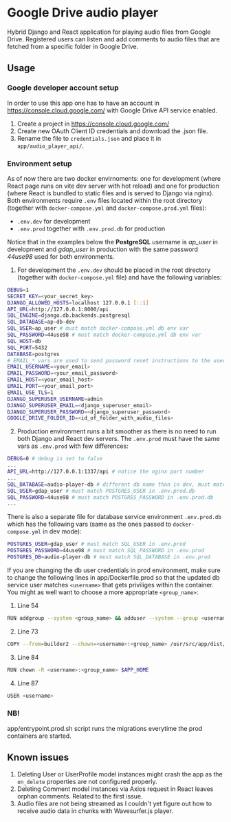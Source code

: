 # Google Drive audio player

Hybrid Django and React application for playing audio files from Google Drive. Registered users can listen and add comments to audio files that are fetched from a specific folder in Google Drive.

## Usage

### Google developer account setup
In order to use this app one has to have an account in https://console.cloud.google.com/ with Google Drive API service enabled.
1. Create a project in https://console.cloud.google.com/
2. Create new OAuth Client ID credentials and download the .json file.
3. Rename the file to `credentials.json` and place it in `app/audio_player_api/`.

### Environment setup
As of now there are two docker envirnoments: one for development (where React page runs on vite dev server with hot reload) and one for production (where React is bundled to static files and is served to Django via nginx). Both environments require `.env` files located within the root directory (together with `docker-compose.yml` and `docker-compose.prod.yml` files):
- `.env.dev` for development
- `.env.prod` together with `.env.prod.db` for production


Notice that in the examples below the **PostgreSQL** username is *ap_user* in development and *gdap_user* in production with the same password *44use98* used for both environments.

1. For development the `.env.dev` should be placed in the root directory (together with `docker-compose.yml` file) and have the following variables:
```bash
DEBUG=1
SECRET_KEY=<your_secret_key>
DJANGO_ALLOWED_HOSTS=localhost 127.0.0.1 [::1]
API_URL=http://127.0.0.1:8000/api
SQL_ENGINE=django.db.backends.postgresql
SQL_DATABASE=ap-db-dev
SQL_USER=ap_user # must match docker-compose.yml db env var
SQL_PASSWORD=44use98 # must match docker-compose.yml db env var
SQL_HOST=db
SQL_PORT=5432
DATABASE=postgres
# EMAIL_* vars are used to send password reset instructions to the user
EMAIL_USERNAME=<your_email> 
EMAIL_PASSWORD=<your_email_password>
EMAIL_HOST=<your_email_host>
EMAIL_PORT=<your_email_port>
EMAIL_USE_TLS=1
DJANGO_SUPERUSER_USERNAME=admin
DJANGO_SUPERUSER_EMAIL=<django_superuser_email>
DJANGO_SUPERUSER_PASSWORD=<django_superuser_password>
GOOGLE_DRIVE_FOLDER_ID=<id_of_folder_with_audio_files>
```
2. Production environment runs a bit smoother as there is no need to run both Django and React dev servers. The `.env.prod` must have the same vars as `.env.prod` with few differences:
```bash
DEBUG=0 # debug is set to false
...
API_URL=http://127.0.0.1:1337/api # notice the nginx port number
...
SQL_DATABASE=audio-player-db # different db name than in dev, must match POSTGRES_DB in .env.prod.db
SQL_USER=gdap_user # must match POSTGRES_USER in .env.prod.db 
SQL_PASSWORD=44use98 # must match POSTGRES_PASSWORD in .env.prod.db 
...
```

There is also a separate file for database service environment `.env.prod.db` which has the following vars (same as the ones passed to `docker-compose.yml` in dev mode):
```bash
POSTGRES_USER=gdap_user # must match SQL_USER in .env.prod
POSTGRES_PASSWORD=44use98 # must match SQL_PASSWORD in .env.prod
POSTGRES_DB=audio-player-db # must match SQL_DATABASE in .env.prod
```

If you are changing the db user credentials in prod environment, make sure to change the following lines in app/Dockerfile.prod so that the updated db service user matches `<username>` that gets priviliges within the container. You might as well want to choose a more appropriate `<group_name>`:
1. Line 54 
```bash
RUN addgroup --system <group_name> && adduser --system --group <username>
```
2. Line 73
```bash
COPY --from=builder2 --chown=<username>:<group_name> /usr/src/app/dist/ ./staticfiles
```
3. Line 84
```bash
RUN chown -R <username>:<group_name> $APP_HOME
```
4. Line 87
```bash
USER <username>
```

### NB!
app/entrypoint.prod.sh script runs the migrations everytime the prod containers are started.

## Known issues
1. Deleting User or UserProfile model instances might crash the app as the `on_delete` properties are not configured properly.
2. Deleting Comment model instances via Axios request in React leaves orphan comments. Related to the first issue.
3. Audio files are not being streamed as I couldn't yet figure out how to receive audio data in chunks with Wavesurfer.js player.